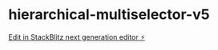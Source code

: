 # hierarchical-multiselector-v5

[Edit in StackBlitz next generation editor ⚡️](https://stackblitz.com/~/github.com/callie2000/hierarchical-multiselector-v5)